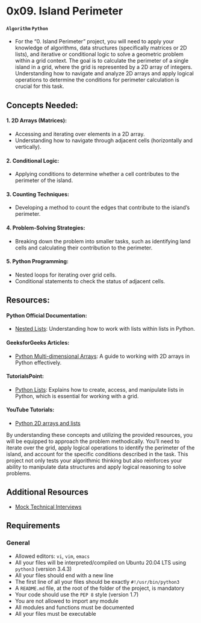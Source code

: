 # 0x09. Island Perimeter
#### `Algorithm` `Python`

* For the “0. Island Perimeter” project, you will need to apply your knowledge of algorithms, data structures (specifically matrices or 2D lists), and iterative or conditional logic to solve a geometric problem within a grid context. The goal is to calculate the perimeter of a single island in a grid, where the grid is represented by a 2D array of integers. Understanding how to navigate and analyze 2D arrays and apply logical operations to determine the conditions for perimeter calculation is crucial for this task.

## Concepts Needed:
#### 1. 2D Arrays (Matrices):

* Accessing and iterating over elements in a 2D array.
* Understanding how to navigate through adjacent cells (horizontally and vertically).
#### 2. Conditional Logic:

* Applying conditions to determine whether a cell contributes to the perimeter of the island.
#### 3. Counting Techniques:

* Developing a method to count the edges that contribute to the island’s perimeter.
#### 4. Problem-Solving Strategies:

* Breaking down the problem into smaller tasks, such as identifying land cells and calculating their contribution to the perimeter.
#### 5. Python Programming:

* Nested loops for iterating over grid cells.
* Conditional statements to check the status of adjacent cells.

## Resources:
#### Python Official Documentation:

* [Nested Lists](https://intranet.alxswe.com/rltoken/8SPalOgoGDWQChVbct0p1g): Understanding how to work with lists within lists in Python.
#### GeeksforGeeks Articles:

* [Python Multi-dimensional Arrays](https://intranet.alxswe.com/rltoken/IYcYmeVlCfF-F7Szn1fzfQ): A guide to working with 2D arrays in Python effectively.
#### TutorialsPoint:

* [Python Lists](https://intranet.alxswe.com/rltoken/TZ8UtQaRxN5cFf8c1TB-rw): Explains how to create, access, and manipulate lists in Python, which is essential for working with a grid.
#### YouTube Tutorials:

* [Python 2D arrays and lists](https://intranet.alxswe.com/rltoken/H7SwlI_XYDpwYonNYKXQfg)

By understanding these concepts and utilizing the provided resources, you will be equipped to approach the problem methodically. You’ll need to iterate over the grid, apply logical operations to identify the perimeter of the island, and account for the specific conditions described in the task. This project not only tests your algorithmic thinking but also reinforces your ability to manipulate data structures and apply logical reasoning to solve problems.
## Additional Resources
* [Mock Technical Interviews](https://intranet.alxswe.com/rltoken/9ZYjQgC9HvOLZiHxmgd89Q)
## Requirements
### General
* Allowed editors: `vi`, `vim`, `emacs`
* All your files will be interpreted/compiled on Ubuntu 20.04 LTS using `python3` (version 3.4.3)
* All your files should end with a new line
* The first line of all your files should be exactly `#!/usr/bin/python3`
* A `README.md` file, at the root of the folder of the project, is mandatory
* Your code should use the `PEP 8` style (version 1.7)
* You are not allowed to import any module
* All modules and functions must be documented
* All your files must be executable

